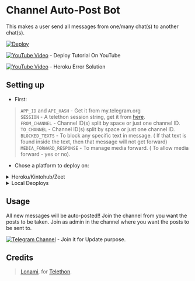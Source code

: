 # Channel Auto-Post Bot

This makes a user send all messages from one/many chat(s) to another chat(s).

[![Deploy](https://www.herokucdn.com/deploy/button.svg)](https://heroku.com/deploy)

[![YouTube Video](https://img.shields.io/badge/youtube-video-red)](https://youtu.be/_83nexTIUaU) - Deploy Tutorial On YouTube

[![YouTube Video](https://img.shields.io/badge/youtube-video-red)](https://youtu.be/ctdQhVOxd0I) - Heroku Error Solution

## Setting up 
* First:
> `APP_ID` and `API_HASH` - Get it from my.telegram.org   
> `SESSION` - A telethon session string, get it from [here](https://replit.com/@TeamUltroid/UltroidStringSession).   
> `FROM_CHANNEL` - Channel ID(s) split by space or just one channel ID.   
> `TO_CHANNEL` - Channel ID(s) split by space or just one channel ID.
> `BLOCKED_TEXTS` - To block any specific text in message. ( If that text is found inside the text, then that message will not get forward)
> `MEDIA_FORWARD_RESPONSE` - To manage media forward. ( To allow media forward - yes or no).  

* Chose a platform to deploy on:
<details>
<summary>Heroku/Kintohub/Zeet</summary>
<br>
Add the above values to the environment vars and deploy the bot.
</details>
<details>
<summary>Local Deoploys</summary>
<br>
- Clone the repo:   <code>git clone https://github.com/Ayush7445/telegram-auto_forwarder</code></br>
- Make a <code>.env</code> file in the root of the repo, like <a href="https://github.com/Ayush7445/telegram-auto_forwarder/blob/main/.env.sample">.env.sample</a> and fill in the values.</br>
- Use <code>python3 bot.py</code> to start the bot.</br>  
</details>

## Usage
All new messages will be auto-posted!!
Join the channel from you want the posts to be taken.
Join as admin in the channel where you want the posts to be sent to.

[![Telegram Channel](https://img.shields.io/badge/Telegram-Channel-blue)](https://t.me/joinchat/QiGxI8jGZKA4Mjll) - Join it for Update purpose. 

## Credits
> [Lonami](https://github.com/LonamiWebs), for [Telethon](https://github.com/LonamiWebs/Telethon).   
